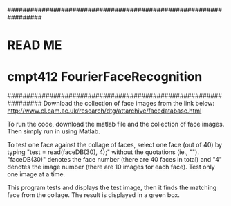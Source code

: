 #################################################################
# READ ME
# cmpt412 FourierFaceRecognition
#################################################################
Download the collection of face images from the link below:
http://www.cl.cam.ac.uk/research/dtg/attarchive/facedatabase.html

To run the code, download the matlab file and the collection of 
face images. Then simply run in using Matlab. 

To test one face against the collage of faces, select one face
(out of 40) by typing "test = read(faceDB(30), 4);" without the
quotations (ie., ""). "faceDB(30)" denotes the face number (there
are 40 faces in total) and "4" denotes the image number (there
are 10 images for each face). Test only one image at a time.

This program tests and displays the test image, then it finds the 
matching face from the collage. The result is displayed in a green
box.
